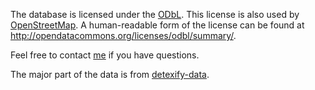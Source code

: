 The database is licensed under the [ODbL](odbl-10.txt). This license is also
used by [OpenStreetMap](http://wiki.openstreetmap.org/wiki/Open_Database_License).
A human-readable form of the license can be found at http://opendatacommons.org/licenses/odbl/summary/. 

Feel free to contact [me](info@martin-thoma.de) if you have questions.

The major part of the data is from [detexify-data](https://github.com/kirel/detexify-data).